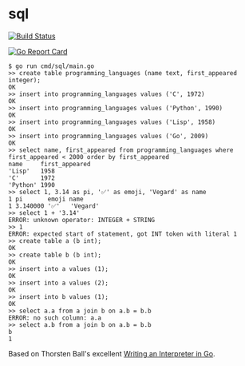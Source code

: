 # sql

<a href="https://github.com/vegarsti/sql/actions"><img src="https://github.com/vegarsti/sql/workflows/test/badge.svg" alt="Build Status"></a>

[![Go Report Card](https://goreportcard.com/badge/github.com/vegarsti/sql)](https://goreportcard.com/report/github.com/vegarsti/sql)

```
$ go run cmd/sql/main.go
>> create table programming_languages (name text, first_appeared integer);
OK
>> insert into programming_languages values ('C', 1972)
OK
>> insert into programming_languages values ('Python', 1990)
OK
>> insert into programming_languages values ('Lisp', 1958)
OK
>> insert into programming_languages values ('Go', 2009)
OK
>> select name, first_appeared from programming_languages where first_appeared < 2000 order by first_appeared
name     first_appeared
'Lisp'   1958
'C'      1972
'Python' 1990
>> select 1, 3.14 as pi, '✅' as emoji, 'Vegard' as name
1 pi       emoji name
1 3.140000 '✅'   'Vegard'
>> select 1 + '3.14'
ERROR: unknown operator: INTEGER + STRING
>> 1
ERROR: expected start of statement, got INT token with literal 1
>> create table a (b int);
OK
>> create table b (b int);
OK
>> insert into a values (1);
OK
>> insert into a values (2);
OK
>> insert into b values (1);
OK
>> select a.a from a join b on a.b = b.b
ERROR: no such column: a.a
>> select a.b from a join b on a.b = b.b
b
1
```

Based on Thorsten Ball's excellent [Writing an Interpreter in Go](https://interpreterbook.com/).
